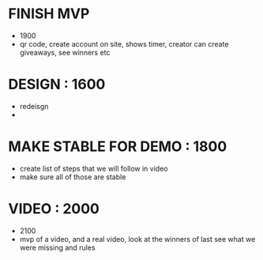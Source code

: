 # FINISH MVP
- 1900
- qr code, create account on site, shows timer, creator can create giveaways, see winners etc

# DESIGN : 1600
- redeisgn
- 
# MAKE STABLE FOR DEMO : 1800
- create list of steps that we will follow in video
- make sure all of those are stable

# VIDEO : 2000
- 2100
- mvp of a video, and a real video, look at the winners of last see what we were missing and rules
